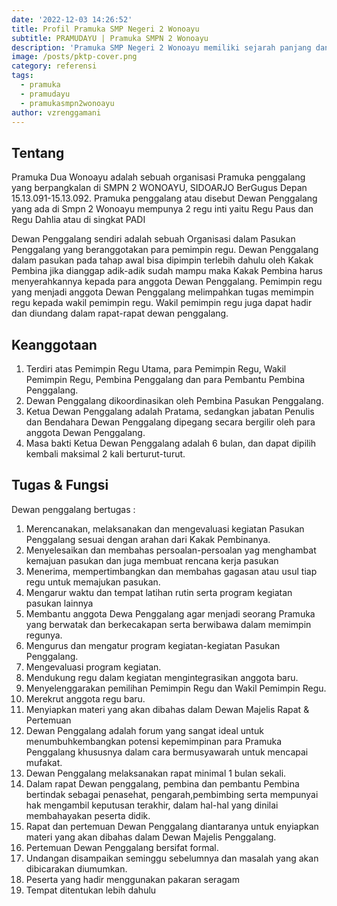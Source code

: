 ```yaml
---
date: '2022-12-03 14:26:52'
title: Profil Pramuka SMP Negeri 2 Wonoayu
subtitle: PRAMUDAYU | Pramuka SMPN 2 Wonoayu
description: 'Pramuka SMP Negeri 2 Wonoayu memiliki sejarah panjang dan prestasi gemilang dalam mendidik generasi muda untuk menjadi pemimpin masa depan yang tangguh dan bertanggung jawab.'
image: /posts/pktp-cover.png
category: referensi
tags:
  - pramuka
  - pramudayu
  - pramukasmpn2wonoayu
author: vzrenggamani
---
```


## Tentang

Pramuka Dua Wonoayu adalah sebuah organisasi Pramuka penggalang yang berpangkalan di SMPN 2 WONOAYU, SIDOARJO BerGugus Depan 15.13.091-15.13.092. Pramuka penggalang atau disebut Dewan Penggalang yang ada di Smpn 2 Wonoayu mempunya 2 regu inti yaitu Regu Paus dan Regu Dahlia atau di singkat PADI

Dewan Penggalang sendiri adalah sebuah Organisasi dalam Pasukan Penggalang yang beranggotakan para pemimpin regu. Dewan Penggalang dalam pasukan pada tahap awal bisa dipimpin terlebih dahulu oleh Kakak Pembina jika dianggap adik-adik sudah mampu maka Kakak Pembina harus menyerahkannya kepada para anggota Dewan Penggalang. Pemimpin regu yang menjadi anggota Dewan Penggalang melimpahkan tugas memimpin regu kepada wakil pemimpin regu. Wakil pemimpin regu juga dapat hadir dan diundang dalam rapat-rapat dewan penggalang.

## Keanggotaan

1. Terdiri atas Pemimpin Regu Utama, para Pemimpin Regu, Wakil Pemimpin Regu, Pembina Penggalang dan para Pembantu Pembina Penggalang.
2. Dewan Penggalang dikoordinasikan oleh Pembina Pasukan Penggalang.
3. Ketua Dewan Penggalang adalah Pratama, sedangkan jabatan Penulis dan Bendahara Dewan Penggalang dipegang secara bergilir oleh para anggota Dewan Penggalang.
4. Masa bakti Ketua Dewan Penggalang adalah 6 bulan, dan dapat dipilih kembali maksimal 2 kali berturut-turut.

## Tugas & Fungsi

Dewan penggalang bertugas :

1. Merencanakan, melaksanakan dan mengevaluasi kegiatan Pasukan Penggalang sesuai dengan arahan dari Kakak Pembinanya.
2. Menyelesaikan dan membahas persoalan-persoalan yag menghambat kemajuan pasukan dan juga membuat rencana kerja pasukan
3. Menerima, mempertimbangkan dan membahas gagasan atau usul tiap regu untuk memajukan  pasukan.
4. Mengarur waktu dan tempat latihan rutin serta program kegiatan pasukan lainnya
5. Membantu anggota Dewa Penggalang agar menjadi seorang Pramuka yang berwatak dan berkecakapan serta berwibawa dalam memimpin regunya.
6. Mengurus dan mengatur program kegiatan-kegiatan Pasukan Penggalang.
7. Mengevaluasi program kegiatan.
8. Mendukung regu dalam kegiatan mengintegrasikan anggota baru.
9. Menyelenggarakan pemilihan Pemimpin Regu dan Wakil Pemimpin Regu.
10. Merekrut anggota regu baru.
11. Menyiapkan materi yang akan dibahas dalam Dewan Majelis Rapat & Pertemuan
12. Dewan Penggalang adalah forum yang sangat ideal untuk menumbuhkembangkan potensi kepemimpinan para Pramuka Penggalang khususnya dalam cara bermusyawarah untuk mencapai mufakat.
13. Dewan Penggalang melaksanakan rapat minimal 1 bulan sekali.
14. Dalam rapat Dewan penggalang, pembina dan pembantu Pembina bertindak sebagai penasehat, pengarah,pembimbing serta mempunyai hak mengambil keputusan terakhir, dalam hal-hal yang dinilai membahayakan peserta didik.
15. Rapat dan pertemuan Dewan Penggalang diantaranya untuk enyiapkan materi yang akan dibahas dalam Dewan Majelis Penggalang.
16. Pertemuan Dewan Penggalang bersifat formal.
17. Undangan disampaikan seminggu sebelumnya dan masalah yang akan dibicarakan diumumkan.
18. Peserta yang hadir menggunakan pakaran seragam
19. Tempat ditentukan lebih dahulu
